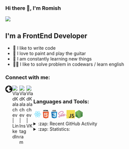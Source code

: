 ### Hi there 👋, I'm Romish

![](https://komarev.com/ghpvc/?username=VladKalachev)

## I'm a FrontEnd Developer
- 💪 I like to write code
- 🎉 I love to paint and play the guitar
- 🥅 I am constantly learning new things
- 🤹🏽 I like to solve problem in codewars / learn english

### Connect with me:

[<img align="left" alt="webtricks-master.ru" width="22px" src="https://raw.githubusercontent.com/iconic/open-iconic/master/svg/globe.svg" />][website]
[<img align="left" alt="VladKalachev | LinkedIn" width="22px" src="https://cdn.jsdelivr.net/npm/simple-icons@v3/icons/linkedin.svg" />][linkedin]
[<img align="left" alt="VladKalachev | Instagram" width="22px" src="https://cdn.jsdelivr.net/npm/simple-icons@v3/icons/instagram.svg" />][instagram]
[<img align="left" alt="VladKalachev | VK" width="22px" src="https://cdn.jsdelivr.net/npm/simple-icons@v3/icons/vk.svg" />][vk]

<br />

### Languages and Tools:

<img align="left" alt="React" width="26px" src="https://raw.githubusercontent.com/github/explore/80688e429a7d4ef2fca1e82350fe8e3517d3494d/topics/react/react.png" />
<img align="left" alt="HTML5" width="26px" src="https://raw.githubusercontent.com/github/explore/80688e429a7d4ef2fca1e82350fe8e3517d3494d/topics/html/html.png" />
<img align="left" alt="CSS3" width="26px" src="https://raw.githubusercontent.com/github/explore/80688e429a7d4ef2fca1e82350fe8e3517d3494d/topics/css/css.png" />
<img align="left" alt="Sass" width="26px" src="https://raw.githubusercontent.com/github/explore/80688e429a7d4ef2fca1e82350fe8e3517d3494d/topics/sass/sass.png" />
<img align="left" alt="JavaScript" width="26px" src="https://raw.githubusercontent.com/github/explore/80688e429a7d4ef2fca1e82350fe8e3517d3494d/topics/javascript/javascript.png" />
<img align="left" alt="Node.js" width="26px" src="https://raw.githubusercontent.com/github/explore/80688e429a7d4ef2fca1e82350fe8e3517d3494d/topics/nodejs/nodejs.png" />


<br />
<br />

<details>
  <summary>:zap: Recent GitHub Activity</summary>
  
<!--START_SECTION:activity-->
1. ❗️ Closed issue [#1](https://github.com/kartevonmorgen/kartevonmorgen/issues/363) in [kartevonmorgen/kartevonmorgen/issues/363](https://github.com/kartevonmorgen/kartevonmorgen)
2. ❗️ Closed issue [#2](https://github.com/kartevonmorgen/kartevonmorgen/issues/760) in [kartevonmorgen/kartevonmorgen/issues/760] (kartevonmorgen/kartevonmorgen/issues/760)
<!--END_SECTION:activity-->

</details>
<details>
  <summary>:zap: Statistics:</summary>
   <img align="left" alt="codeSTACKr's GitHub Stats" src="https://github-readme-stats.vercel.app/api/top-langs/?username=romish-maker&langs_count=8&layout=compact" />
    <br />
    <img align="left" alt="codeSTACKr's GitHub Stats" src="https://github-readme-stats.vercel.app/api?username=romish-maker&show_icons=true" />
</details>

[website]: https://webtricks-master.ru/
[linkedin]: https://www.linkedin.com/in/romish-kuvatov-aa6b37215/
[instagram]: https://www.instagram.com/romish_kuvatov/?hl=ru
[vk]: https://vk.com/id551187914
